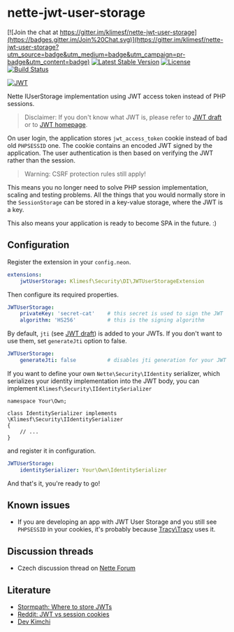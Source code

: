 # nette-jwt-user-storage 

[![Join the chat at https://gitter.im/klimesf/nette-jwt-user-storage](https://badges.gitter.im/Join%20Chat.svg)](https://gitter.im/klimesf/nette-jwt-user-storage?utm_source=badge&utm_medium=badge&utm_campaign=pr-badge&utm_content=badge)
[![Latest Stable Version](https://poser.pugx.org/klimesf/nette-jwt-user-storage/version)](https://packagist.org/packages/klimesf/nette-jwt-user-storage)
[![License](https://poser.pugx.org/klimesf/nette-jwt-user-storage/license)](https://packagist.org/packages/klimesf/nette-jwt-user-storage)
[![Build Status](https://travis-ci.org/klimesf/nette-jwt-user-storage.svg)](https://travis-ci.org/klimesf/nette-jwt-user-storage)

[![JWT](http://jwt.io/assets/badge-compatible.svg)](http://jwt.io/)

Nette IUserStorage implementation using JWT access token instead of PHP sessions.

> Disclaimer: If you don't know what JWT is, please refer to
> [JWT draft](https://tools.ietf.org/html/draft-ietf-oauth-json-web-token-32) or to  [JWT homepage](http://jwt.io/).

On user login, the application stores `jwt_access_token` cookie instead of bad old `PHPSESSID` one.
The cookie contains an encoded JWT signed by the application. The user authentication is then based
on verifying the JWT rather than the session.

> Warning: CSRF protection rules still apply!

This means you no longer need to solve PHP session implementation, scaling and testing problems.
All the things that you would normally store in the `SessionStorage` can be stored in a key-value
storage, where the JWT is a key.

This also means your application is ready to become SPA in the future. :)


Configuration
-------------

Register the extension in your `config.neon`.

```yml
extensions:
	jwtUserStorage: Klimesf\Security\DI\JWTUserStorageExtension
```

Then configure its required properties.

```yml
JWTUserStorage:
	privateKey: 'secret-cat'    # this secret is used to sign the JWT
	algorithm: 'HS256'          # this is the signing algorithm
```

By default, `jti` (see [JWT draft](https://tools.ietf.org/html/draft-ietf-oauth-json-web-token-32)) is added to
your JWTs. If you don't want to use them, set `generateJti` option to false.

```yml
JWTUserStorage:
	generateJti: false          # disables jti generation for your JWT access tokens
```

If you want to define your own `Nette\Security\IIdentity` serializer, which serializes your identity implementation
into the JWT body, you can implement `Klimesf\Security\IIdentitySerializer`

```
namespace Your\Own;

class IdentitySerializer implements \Klimesf\Security\IIdentitySerializer
{
	// ...
}
```

and register it in configuration.

```yml
JWTUserStorage:
	identitySerializer: Your\Own\IdentitySerializer
```


And that's it, you're ready to go!


Known issues
------------

- If you are developing an app with JWT User Storage and you still see `PHPSESSID` in your cookies, it's
 probably because [Tracy\Tracy](https://github.com/tracy/tracy) uses it.


Discussion threads
------------------

- Czech discussion thread on [Nette Forum](https://forum.nette.org/cs/24081-nette-jwt-user-storage-dejte-sbohem-php-session#p161518)


Literature
----------

- [Stormpath: Where to store JWTs](https://stormpath.com/blog/where-to-store-your-jwts-cookies-vs-html5-web-storage/)
- [Reddit: JWT vs session cookies](https://www.reddit.com/r/webdev/comments/3afcs9/jwt_vs_session_cookies_authentication/)
- [Dev Kimchi](http://devkimchi.com/1622/can-json-web-token-jwt-be-an-alternative-for-session/)
